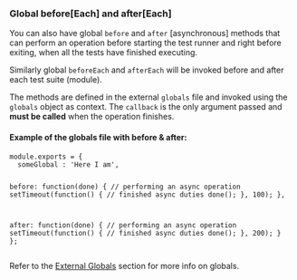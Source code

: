 ### Global before[Each] and after[Each]

You can also have global `before` and `after` [asynchronous] methods that can perform an operation before starting the test runner and right before exiting, when all the tests have finished executing.

Similarly global `beforeEach` and `afterEach` will be invoked before and after each test suite (module).

The methods are defined in the external `globals` file and invoked using the `globals` object as context. The `callback` is the only argument passed and **must be called** when the operation finishes.

#### Example of the globals file with before & after:

<div class="sample-test">
<pre class="line-numbers"><code class="language-javascript">module.exports = {
  someGlobal : 'Here I am',

  before: function(done) {
    // performing an async operation
    setTimeout(function() {
      // finished async duties
      done();
    }, 100);
  },

  after: function(done) {
    // performing an async operation
    setTimeout(function() {
      // finished async duties
      done();
    }, 200);
  }
};</code></pre>
</div>

Refer to the [External Globals](#config-external-globals) section for more info on globals.
